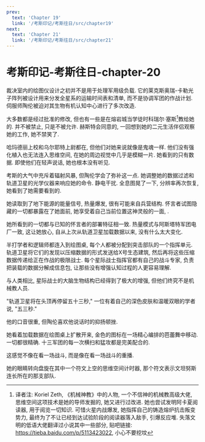 ```yaml
---
prev:
  text: 'Chapter 19'
  link: '/考斯印记/考斯往日/src/chapter19'
next:
  text: 'Chapter 21'
  link: '/考斯印记/考斯往日/src/chapter21'
---
```


# 考斯印记-考斯往日-chapter-20

裁决室内的绘图仪设计之初并不是用于处理军用级负载. 它的莱克斯奥瑞-卡勒光子阵列被设计用来分发全星系的运输时间表和清单, 而不是协调军团的作战计划. 伺服师陶伦被迫对其生物有机认知中心进行了多次改造.

大多数都是经过批准的修改, 但也有一些是在熔岩城当学徒时科瑞尔·塞斯[^1]教给她的. 并不被禁止, 只是不被允许. 赫斯特会同意的, 一回想到她的二元生活伴侣观察她的工作, 她不禁笑了.



哈玛德丽上校和乌尔耶特上尉都在, 但他们对她来说就像是鬼魂一样. 他们没有强化植入也无法连入思维空间, 在她的周边视觉中几乎是模糊一片. 她看到的只有数据. 即使他们在轻声说话, 她也根本没有听见.

考斯的大气中充斥着辐射风暴, 但陶伦学会了弥补这一点. 她调整她的数据过滤和轨道卫星的光学仪器来响应她的命令. 静电干扰. 全息图晃了一下, 分辨率再次恢复, 她看到了她需要看到的.

她读取到了地下能源的能量信号, 热量爆发, 很有可能来自兵营结构. 怀言者试图隐藏的一切都暴露在了她面前, 她享受着自己当前位置这神灵般的一面, .

她所看到的一切都与已知的怀言者的部署特征相一致. 热量模式与阿斯塔特军团电厂一致, 这让她放心, 自从上次从轨道卫星加载数据以来, 没有什么太大变化.

半打学者和逻辑师都连入到绘图桌, 每个人都被分配到突击部队的一个指挥单元. 轨道卫星将它们的发现以压缩数据的形式发送给X号生态建筑, 然后再将这些压缩数据传递给正在作战的极限战士. 每个星际战士指挥官都有自己的战斗专家, 负责把装载的数据分解成信息包, 让那些没有增强认知过程的人更容易理解.

与人类相比, 星际战士的大脑生物结构已经得到了极大的增强, 但他们终究不是机械教人员.

"轨道卫星将在头顶再停留五十三秒," 一位有着自己的深色皮肤和温暖双眼的学者说, "五三秒."

他的口音很重, 但陶伦喜欢他说话时的抑扬顿挫.

她看着加载数据在绘图桌上扩散开来, 金色的图标在一场精心编排的芭蕾舞中移动. 一切都很精确. 十三军团的每一次横扫和猛攻都是完美配合的.

这感觉不像在看一场战斗, 而是像在看一场战斗的重播.

她的眼睛转向盘旋在其中一个符文上空的思维空间计时器, 那个符文表示文坦努斯连长所在的那支部队.

[^1]: 译者注:  Koriel Zeth, 《机械神教》中的人物, 一个不信神的机械教高级大佬, 思维空间这项技术是她的导师发掘的, 她又进行过改进. 她也尝试发明阿卡夏阅读器, 用于阅览一切知识. 可惜火星内战爆发, 她指挥自己的铸造熔炉抗击叛变势力, 最终为了不让已经到达试验阶段的阅读器落入敌手, 引爆反应堆. 失落文明的低语大佬翻译过小说其中一些部分, 贴吧链接: <https://tieba.baidu.com/p/5113423022>, 小心不要挖坟
